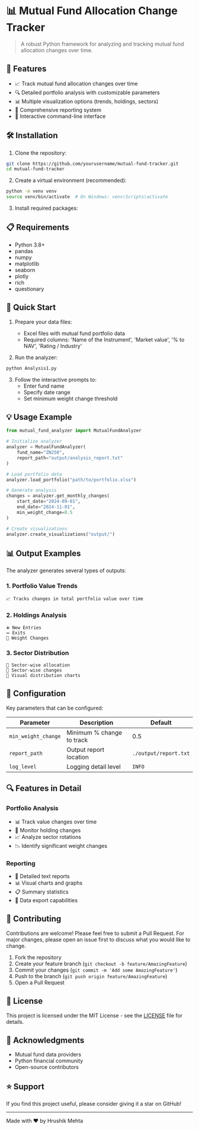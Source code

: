 # 📊 Mutual Fund Allocation Change Tracker

> A robust Python framework for analyzing and tracking mutual fund allocation changes over time.

## 🎯 Features

- 📈 Track mutual fund allocation changes over time
- 🔍 Detailed portfolio analysis with customizable parameters
- 📊 Multiple visualization options (trends, holdings, sectors)
- 📝 Comprehensive reporting system
- 🚀 Interactive command-line interface

## 🛠️ Installation

1. Clone the repository:
```bash
git clone https://github.com/yourusername/mutual-fund-tracker.git
cd mutual-fund-tracker
```

2. Create a virtual environment (recommended):
```bash
python -m venv venv
source venv/bin/activate  # On Windows: venv\Scripts\activate
```

3. Install required packages:

## 📋 Requirements

- Python 3.8+
- pandas
- numpy
- matplotlib
- seaborn
- plotly
- rich
- questionary

## 🚀 Quick Start

1. Prepare your data files:
   - Excel files with mutual fund portfolio data
   - Required columns: 'Name of the Instrument', 'Market value', '% to NAV', 'Rating / Industry'

2. Run the analyzer:
```bash
python Analysis1.py
```

3. Follow the interactive prompts to:
   - Enter fund name
   - Specify date range
   - Set minimum weight change threshold

## 💡 Usage Example

```python
from mutual_fund_analyzer import MutualFundAnalyzer

# Initialize analyzer
analyzer = MutualFundAnalyzer(
    fund_name="ZN250",
    report_path="output/analysis_report.txt"
)

# Load portfolio data
analyzer.load_portfolio("path/to/portfolio.xlsx")

# Generate analysis
changes = analyzer.get_monthly_changes(
    start_date="2024-09-01",
    end_date="2024-11-01",
    min_weight_change=0.5
)

# Create visualizations
analyzer.create_visualizations("output/")
```

## 📊 Output Examples

The analyzer generates several types of outputs:

### 1. Portfolio Value Trends
```
📈 Tracks changes in total portfolio value over time
```

### 2. Holdings Analysis
```
➕ New Entries
➖ Exits
🔄 Weight Changes
```

### 3. Sector Distribution
```
🔸 Sector-wise allocation
🔸 Sector-wise changes
🔸 Visual distribution charts
```

## 📝 Configuration

Key parameters that can be configured:

| Parameter | Description | Default |
|-----------|-------------|---------|
| `min_weight_change` | Minimum % change to track | 0.5 |
| `report_path` | Output report location | `./output/report.txt` |
| `log_level` | Logging detail level | `INFO` |

## 🔍 Features in Detail

### Portfolio Analysis
- 📊 Track value changes over time
- 🔄 Monitor holding changes
- 📈 Analyze sector rotations
- 📉 Identify significant weight changes

### Reporting
- 📑 Detailed text reports
- 📊 Visual charts and graphs
- 📋 Summary statistics
- 💾 Data export capabilities

## 🤝 Contributing

Contributions are welcome! Please feel free to submit a Pull Request. For major changes, please open an issue first to discuss what you would like to change.

1. Fork the repository
2. Create your feature branch (`git checkout -b feature/AmazingFeature`)
3. Commit your changes (`git commit -m 'Add some AmazingFeature'`)
4. Push to the branch (`git push origin feature/AmazingFeature`)
5. Open a Pull Request

## 📜 License

This project is licensed under the MIT License - see the [LICENSE](LICENSE) file for details.

## 🙏 Acknowledgments

- Mutual fund data providers
- Python financial community
- Open-source contributors

## ⭐ Support

If you find this project useful, please consider giving it a star on GitHub!

---
Made with ❤️ by Hrushik Mehta
